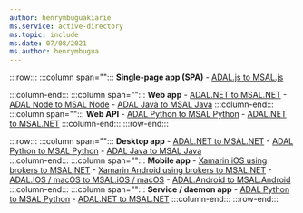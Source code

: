 ```yaml
---
author: henrymbuguakiarie
ms.service: active-directory
ms.topic: include
ms.date: 07/08/2021
ms.author: henrymbugua
---
```


:::row:::
   :::column span="":::
      **Single-page app (SPA)**
      - [ADAL.js to MSAL.js](../msal-compare-msal-js-and-adal-js.md) 

   :::column-end:::
   :::column span="":::
      **Web app**
      - [ADAL.NET to MSAL.NET](../msal-net-migration.md) 
      - [ADAL Node to MSAL Node](../msal-node-migration.md)
      - [ADAL Java to MSAL Java](../migrate-adal-msal-java.md)
   :::column-end:::
   :::column span="":::
      **Web API**
      - [ADAL Python to MSAL Python](../migrate-python-adal-msal.md)
      - [ADAL.NET to MSAL.NET](../msal-net-migration.md) 
   :::column-end:::
:::row-end:::

:::row:::
   :::column span="":::
      **Desktop app**
      - [ADAL.NET to MSAL.NET](../msal-net-migration.md) 
      - [ADAL Python to MSAL Python](../migrate-python-adal-msal.md) 
      - [ADAL Java to MSAL Java](../migrate-adal-msal-java.md)  
   :::column-end:::
   :::column span="":::
      **Mobile app**
      - [Xamarin iOS using brokers to MSAL.NET](../msal-net-migration-ios-broker.md) 
      - [Xamarin Android using brokers to MSAL.NET](../msal-net-migration-android-broker.md)
      - [ADAL.IOS / macOS to MSAL.iOS / macOS](../migrate-objc-adal-msal.md) 
      - [ADAL.Android to MSAL.Android](../migrate-android-adal-msal.md) 
   :::column-end:::
   :::column span="":::
      **Service / daemon app**
      - [ADAL Python to MSAL Python](../migrate-python-adal-msal.md)
      - [ADAL.NET to MSAL.NET](../msal-net-migration.md) 
   :::column-end:::
:::row-end:::
